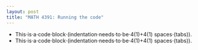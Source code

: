 ```yaml
---
layout: post
title: "MATH 4391: Running the code"
---
```


* 
    This⋅is⋅a⋅code⋅block⋅(indentation⋅needs⋅to⋅be⋅4(1)+4(1)
    spaces⋅(tabs)).
* 
    This⋅is⋅a⋅code⋅block⋅(indentation⋅needs⋅to⋅be⋅4(1)+4(1)
    spaces⋅(tabs)).
